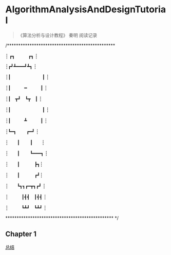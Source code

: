 # AlgorithmAnalysisAndDesignTutorial
> 《算法分析与设计教程》 秦明 阅读记录



/************************************************

┆  ┏┓　　　┏┓ ┆

┆┏┛┻━━━┛┻┓ ┆

┆┃　　　　　　　┃ ┆

┆┃　　　━　　　┃ ┆

┆┃　┳┛　┗┳　┃ ┆

┆┃　　　　　　　┃ ┆

┆┃　　　┻　　　┃ ┆

┆┗━┓　  　┏━┛ ┆

┆　　┃　  　┃　　┆　　　　　　

┆　　┃　  　┗━━━┓ ┆

┆　　┃　  　　┣┓┆

┆　　┃　        　　┏┛┆

┆　　┗┓┓┏━┳┓┏┛ ┆

┆　　　┃┫┫　┃┫┫ ┆

┆　　　┗┻┛　┗┻┛ ┆

************************************************ */

## Chapter 1

[总结](http://www.sivan.tech/2019/02/28/%E7%AE%97%E6%B3%95%E5%88%86%E6%9E%90%E4%B8%8E%E8%AE%BE%E8%AE%A1%E6%95%99%E7%A8%8B-Chapter-1/)

